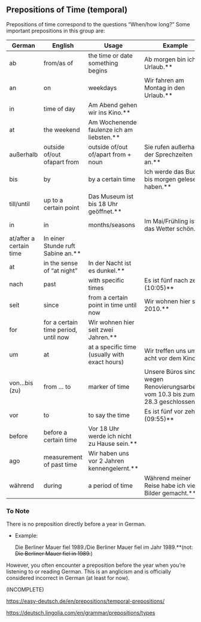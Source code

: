 ## Prepositions of Time (temporal)

Prepositions of time correspond to the questions “When/how long?” Some important prepositions in this group are:

| German                  | English                              | Usage                                    | Example                                  |
| ----------------------- | ------------------------------------ | ---------------------------------------- | ---------------------------------------- |
| ab                      | from/as of                           | the time or date something begins        | Ab morgen bin ich im Urlaub.**           |
| an                      | on                                   | weekdays                                 | Wir fahren am Montag in den Urlaub.**    |
| in                      | time of day                          | Am Abend gehen wir ins Kino.**           |                                          |
| at                      | the weekend                          | Am Wochenende faulenze ich am liebsten.** |                                          |
| außerhalb               | outside of/out ofapart from          | outside of/out of/apart from + noun      | Sie rufen außerhalb der Sprechzeiten an.** |
| bis                     | by                                   | by a certain time                        | Ich werde das Buch bis morgen gelesen haben.** |
| till/until              | up to a certain point                | Das Museum ist bis 18 Uhr geöffnet.**    |                                          |
| in                      | in                                   | months/seasons                           | Im Mai/Frühling ist das Wetter schön.**  |
| at/after a certain time | In einer Stunde ruft Sabine an.**    |                                          |                                          |
| at                      | in the sense of “at night”           | In der Nacht ist es dunkel.**            |                                          |
| nach                    | past                                 | with specific times                      | Es ist fünf nach zehn. (10:05)**         |
| seit                    | since                                | from a certain point in time until now   | Wir wohnen hier seit 2010.**             |
| for                     | for a certain time period, until now | Wir wohnen hier seit zwei Jahren.**      |                                          |
| um                      | at                                   | at a specific time (usually with exact hours) | Wir treffen uns um acht vor dem Kino.**  |
| von…bis (zu)            | from … to                            | marker of time                           | Unsere Büros sind wegen Renovierungsarbeiten vom 10.3 bis zum 28.3 geschlossen.** |
| vor                     | to                                   | to say the time                          | Es ist fünf vor zehn. (09:55)**          |
| before                  | before a certain time                | Vor 18 Uhr werde ich nicht zu Hause sein.** |                                          |
| ago                     | measurement of past time             | Wir haben uns vor 2 Jahren kennengelernt.** |                                          |
| während                 | during                               | a period of time                         | Während meiner Reise habe ich viele Bilder gemacht.** |

### To Note

There is no preposition directly before a year in German.

- Example:

  Die Berliner Mauer fiel 1989./Die Berliner Mauer fiel im Jahr 1989.**(not: ~~Die Berliner Mauer fiel in 1989.~~)

However, you often encounter a preposition before the year when you’re listening to or reading German. This is an anglicism and is officially considered incorrect in German (at least for now).



(INCOMPLETE)

https://easy-deutsch.de/en/prepositions/temporal-prepositions/

https://deutsch.lingolia.com/en/grammar/prepositions/types

